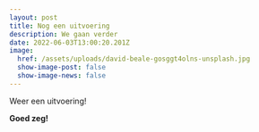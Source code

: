 ```yaml
---
layout: post
title: Nog een uitvoering
description: We gaan verder
date: 2022-06-03T13:00:20.201Z
image: 
  href: /assets/uploads/david-beale-gosggt4olns-unsplash.jpg
  show-image-post: false
  show-image-news: false
---
```

Weer een uitvoering!

**Goed zeg!**